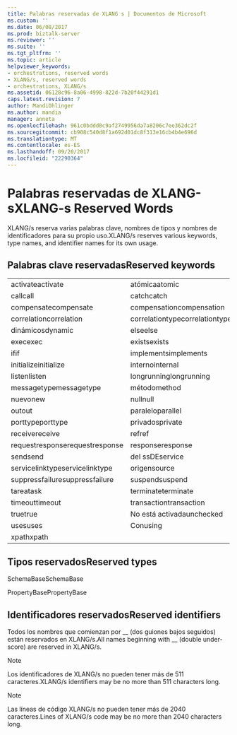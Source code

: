 ```yaml
---
title: Palabras reservadas de XLANG s | Documentos de Microsoft
ms.custom: ''
ms.date: 06/08/2017
ms.prod: biztalk-server
ms.reviewer: ''
ms.suite: ''
ms.tgt_pltfrm: ''
ms.topic: article
helpviewer_keywords:
- orchestrations, reserved words
- XLANG/s, reserved words
- orchestrations, XLANG/s
ms.assetid: 06128c96-8a06-4998-822d-7b20f44291d1
caps.latest.revision: 7
author: MandiOhlinger
ms.author: mandia
manager: anneta
ms.openlocfilehash: 961c0bddd0c9af2749956da7a8206c7ee362dc2f
ms.sourcegitcommit: cb908c540d8f1a692d01dc8f313e16cb4b4e696d
ms.translationtype: MT
ms.contentlocale: es-ES
ms.lasthandoff: 09/20/2017
ms.locfileid: "22290364"
---
```

# <a name="xlang-s-reserved-words"></a><span data-ttu-id="8b760-102">Palabras reservadas de XLANG-s</span><span class="sxs-lookup"><span data-stu-id="8b760-102">XLANG-s Reserved Words</span></span>
<span data-ttu-id="8b760-103">XLANG/s reserva varias palabras clave, nombres de tipos y nombres de identificadores para su propio uso.</span><span class="sxs-lookup"><span data-stu-id="8b760-103">XLANG/s reserves various keywords, type names, and identifier names for its own usage.</span></span>  
  
## <a name="reserved-keywords"></a><span data-ttu-id="8b760-104">Palabras clave reservadas</span><span class="sxs-lookup"><span data-stu-id="8b760-104">Reserved keywords</span></span>  
  
||||  
|-|-|-|  
|<span data-ttu-id="8b760-105">activate</span><span class="sxs-lookup"><span data-stu-id="8b760-105">activate</span></span>|<span data-ttu-id="8b760-106">atómica</span><span class="sxs-lookup"><span data-stu-id="8b760-106">atomic</span></span>|<span data-ttu-id="8b760-107">body</span><span class="sxs-lookup"><span data-stu-id="8b760-107">body</span></span>|  
|<span data-ttu-id="8b760-108">call</span><span class="sxs-lookup"><span data-stu-id="8b760-108">call</span></span>|<span data-ttu-id="8b760-109">catch</span><span class="sxs-lookup"><span data-stu-id="8b760-109">catch</span></span>|<span data-ttu-id="8b760-110">activado</span><span class="sxs-lookup"><span data-stu-id="8b760-110">checked</span></span>|  
|<span data-ttu-id="8b760-111">compensate</span><span class="sxs-lookup"><span data-stu-id="8b760-111">compensate</span></span>|<span data-ttu-id="8b760-112">compensation</span><span class="sxs-lookup"><span data-stu-id="8b760-112">compensation</span></span>|<span data-ttu-id="8b760-113">construct</span><span class="sxs-lookup"><span data-stu-id="8b760-113">construct</span></span>|  
|<span data-ttu-id="8b760-114">correlation</span><span class="sxs-lookup"><span data-stu-id="8b760-114">correlation</span></span>|<span data-ttu-id="8b760-115">correlationtype</span><span class="sxs-lookup"><span data-stu-id="8b760-115">correlationtype</span></span>|<span data-ttu-id="8b760-116">delay</span><span class="sxs-lookup"><span data-stu-id="8b760-116">delay</span></span>|  
|<span data-ttu-id="8b760-117">dinámicos</span><span class="sxs-lookup"><span data-stu-id="8b760-117">dynamic</span></span>|<span data-ttu-id="8b760-118">else</span><span class="sxs-lookup"><span data-stu-id="8b760-118">else</span></span>|<span data-ttu-id="8b760-119">excepciones</span><span class="sxs-lookup"><span data-stu-id="8b760-119">exceptions</span></span>|  
|<span data-ttu-id="8b760-120">exec</span><span class="sxs-lookup"><span data-stu-id="8b760-120">exec</span></span>|<span data-ttu-id="8b760-121">exists</span><span class="sxs-lookup"><span data-stu-id="8b760-121">exists</span></span>|<span data-ttu-id="8b760-122">false</span><span class="sxs-lookup"><span data-stu-id="8b760-122">false</span></span>|  
|<span data-ttu-id="8b760-123">if</span><span class="sxs-lookup"><span data-stu-id="8b760-123">if</span></span>|<span data-ttu-id="8b760-124">implements</span><span class="sxs-lookup"><span data-stu-id="8b760-124">implements</span></span>|<span data-ttu-id="8b760-125">in</span><span class="sxs-lookup"><span data-stu-id="8b760-125">in</span></span>|  
|<span data-ttu-id="8b760-126">initialize</span><span class="sxs-lookup"><span data-stu-id="8b760-126">initialize</span></span>|<span data-ttu-id="8b760-127">interno</span><span class="sxs-lookup"><span data-stu-id="8b760-127">internal</span></span>|<span data-ttu-id="8b760-128">link</span><span class="sxs-lookup"><span data-stu-id="8b760-128">link</span></span>|  
|<span data-ttu-id="8b760-129">listen</span><span class="sxs-lookup"><span data-stu-id="8b760-129">listen</span></span>|<span data-ttu-id="8b760-130">longrunning</span><span class="sxs-lookup"><span data-stu-id="8b760-130">longrunning</span></span>|<span data-ttu-id="8b760-131">message</span><span class="sxs-lookup"><span data-stu-id="8b760-131">message</span></span>|  
|<span data-ttu-id="8b760-132">messagetype</span><span class="sxs-lookup"><span data-stu-id="8b760-132">messagetype</span></span>|<span data-ttu-id="8b760-133">método</span><span class="sxs-lookup"><span data-stu-id="8b760-133">method</span></span>|<span data-ttu-id="8b760-134">Módulo</span><span class="sxs-lookup"><span data-stu-id="8b760-134">module</span></span>|  
|<span data-ttu-id="8b760-135">nuevo</span><span class="sxs-lookup"><span data-stu-id="8b760-135">new</span></span>|<span data-ttu-id="8b760-136">null</span><span class="sxs-lookup"><span data-stu-id="8b760-136">null</span></span>|<span data-ttu-id="8b760-137">oneway</span><span class="sxs-lookup"><span data-stu-id="8b760-137">oneway</span></span>|  
|<span data-ttu-id="8b760-138">out</span><span class="sxs-lookup"><span data-stu-id="8b760-138">out</span></span>|<span data-ttu-id="8b760-139">paralelo</span><span class="sxs-lookup"><span data-stu-id="8b760-139">parallel</span></span>|<span data-ttu-id="8b760-140">port</span><span class="sxs-lookup"><span data-stu-id="8b760-140">port</span></span>|  
|<span data-ttu-id="8b760-141">porttype</span><span class="sxs-lookup"><span data-stu-id="8b760-141">porttype</span></span>|<span data-ttu-id="8b760-142">privados</span><span class="sxs-lookup"><span data-stu-id="8b760-142">private</span></span>|<span data-ttu-id="8b760-143">public</span><span class="sxs-lookup"><span data-stu-id="8b760-143">public</span></span>|  
|<span data-ttu-id="8b760-144">receive</span><span class="sxs-lookup"><span data-stu-id="8b760-144">receive</span></span>|<span data-ttu-id="8b760-145">ref</span><span class="sxs-lookup"><span data-stu-id="8b760-145">ref</span></span>|<span data-ttu-id="8b760-146">solicitud</span><span class="sxs-lookup"><span data-stu-id="8b760-146">request</span></span>|  
|<span data-ttu-id="8b760-147">requestresponse</span><span class="sxs-lookup"><span data-stu-id="8b760-147">requestresponse</span></span>|<span data-ttu-id="8b760-148">response</span><span class="sxs-lookup"><span data-stu-id="8b760-148">response</span></span>|<span data-ttu-id="8b760-149">ámbito</span><span class="sxs-lookup"><span data-stu-id="8b760-149">scope</span></span>|  
|<span data-ttu-id="8b760-150">send</span><span class="sxs-lookup"><span data-stu-id="8b760-150">send</span></span>|<span data-ttu-id="8b760-151">del ssDE</span><span class="sxs-lookup"><span data-stu-id="8b760-151">service</span></span>|<span data-ttu-id="8b760-152">servicelink</span><span class="sxs-lookup"><span data-stu-id="8b760-152">servicelink</span></span>|  
|<span data-ttu-id="8b760-153">servicelinktype</span><span class="sxs-lookup"><span data-stu-id="8b760-153">servicelinktype</span></span>|<span data-ttu-id="8b760-154">origen</span><span class="sxs-lookup"><span data-stu-id="8b760-154">source</span></span>|<span data-ttu-id="8b760-155">succeeded</span><span class="sxs-lookup"><span data-stu-id="8b760-155">succeeded</span></span>|  
|<span data-ttu-id="8b760-156">suppressfailure</span><span class="sxs-lookup"><span data-stu-id="8b760-156">suppressfailure</span></span>|<span data-ttu-id="8b760-157">suspend</span><span class="sxs-lookup"><span data-stu-id="8b760-157">suspend</span></span>|<span data-ttu-id="8b760-158">target</span><span class="sxs-lookup"><span data-stu-id="8b760-158">target</span></span>|  
|<span data-ttu-id="8b760-159">tarea</span><span class="sxs-lookup"><span data-stu-id="8b760-159">task</span></span>|<span data-ttu-id="8b760-160">terminate</span><span class="sxs-lookup"><span data-stu-id="8b760-160">terminate</span></span>|<span data-ttu-id="8b760-161">throw</span><span class="sxs-lookup"><span data-stu-id="8b760-161">throw</span></span>|  
|<span data-ttu-id="8b760-162">timeout</span><span class="sxs-lookup"><span data-stu-id="8b760-162">timeout</span></span>|<span data-ttu-id="8b760-163">transaction</span><span class="sxs-lookup"><span data-stu-id="8b760-163">transaction</span></span>|<span data-ttu-id="8b760-164">transform</span><span class="sxs-lookup"><span data-stu-id="8b760-164">transform</span></span>|  
|<span data-ttu-id="8b760-165">true</span><span class="sxs-lookup"><span data-stu-id="8b760-165">true</span></span>|<span data-ttu-id="8b760-166">No está activada</span><span class="sxs-lookup"><span data-stu-id="8b760-166">unchecked</span></span>|<span data-ttu-id="8b760-167">until</span><span class="sxs-lookup"><span data-stu-id="8b760-167">until</span></span>|  
|<span data-ttu-id="8b760-168">uses</span><span class="sxs-lookup"><span data-stu-id="8b760-168">uses</span></span>|<span data-ttu-id="8b760-169">Con</span><span class="sxs-lookup"><span data-stu-id="8b760-169">using</span></span>|<span data-ttu-id="8b760-170">while</span><span class="sxs-lookup"><span data-stu-id="8b760-170">while</span></span>|  
|<span data-ttu-id="8b760-171">xpath</span><span class="sxs-lookup"><span data-stu-id="8b760-171">xpath</span></span>|||  
  
## <a name="reserved-types"></a><span data-ttu-id="8b760-172">Tipos reservados</span><span class="sxs-lookup"><span data-stu-id="8b760-172">Reserved types</span></span>  
 <span data-ttu-id="8b760-173">SchemaBase</span><span class="sxs-lookup"><span data-stu-id="8b760-173">SchemaBase</span></span>  
  
 <span data-ttu-id="8b760-174">PropertyBase</span><span class="sxs-lookup"><span data-stu-id="8b760-174">PropertyBase</span></span>  
  
## <a name="reserved-identifiers"></a><span data-ttu-id="8b760-175">Identificadores reservados</span><span class="sxs-lookup"><span data-stu-id="8b760-175">Reserved identifiers</span></span>  
 <span data-ttu-id="8b760-176">Todos los nombres que comienzan por __ (dos guiones bajos seguidos) están reservados en XLANG/s.</span><span class="sxs-lookup"><span data-stu-id="8b760-176">All names beginning with __ (double under-score) are reserved in XLANG/s.</span></span>  
  
> [!NOTE]
>  <span data-ttu-id="8b760-177">Los identificadores de XLANG/s no pueden tener más de 511 caracteres.</span><span class="sxs-lookup"><span data-stu-id="8b760-177">XLANG/s identifiers may be no more than 511 characters long.</span></span>  
  
> [!NOTE]
>  <span data-ttu-id="8b760-178">Las líneas de código XLANG/s no pueden tener más de 2040 caracteres.</span><span class="sxs-lookup"><span data-stu-id="8b760-178">Lines of XLANG/s code may be no more than 2040 characters long.</span></span>